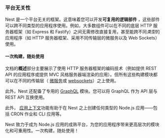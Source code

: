 ### 平台无关性

Nest 是一个平台无关的框架。这意味着您可以开发**可复用的逻辑部件** ，这些部件可以跨不同类型的应用程序使用。例如，大多数组件可以在不同的底层 HTTP 服务器框架（如 Express 和 Fastify）之间无需修改直接复用，甚至能跨不同*类型*的应用程序（如 HTTP 服务器框架、采用不同传输层的微服务以及 Web Sockets）使用。

#### 一次构建，随处使用

文档的**概述**部分主要展示了使用 HTTP 服务器框架的编码技术（例如提供 REST API 的应用程序或提供 MVC 风格服务器端渲染的应用）。但所有这些构建模块都可以在不同的传输层（ [微服务](/microservices/basics)或 [websockets](/websockets/gateways)）之上使用。

此外，Nest 还配备了专用的 [GraphQL](/graphql/quick-start) 模块。您可以将 GraphQL 作为 API 层与 REST API 互换使用。

此外， [应用上下文](/application-context)功能有助于在 Nest 之上创建任何类型的 Node.js 应用——包括 CRON 作业和 CLI 应用等。

Nest 致力于成为 Node.js 应用的成熟平台，为您的应用程序带来更高层次的模块化和可重用性。一次构建，随处使用！